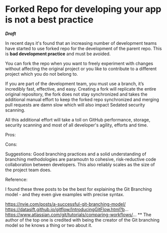 # Forked Repo for developing your app is not a best practice

***Draft***

In recent days it's found that an increasing number of development teams have started to use forked repo for the development of the parent repo. 
This is **bad development practice** and must be avoided. 

You can fork the repo when you want to freely experiment with changes without affecting the original project or you like to contribute to a different project which you do not belong to. 

If you are part of the development team, you must use a branch, it’s incredibly fast, effective, and easy. Creating a fork will replicate the entire original repository, the fork does not stay synchronized and takes the additional manual effort to keep the forked repo synchronized and merging pull requests are damn slow which will also impact Sedated security scanning. 

All this additional effort will take a toll on GitHub performance, storage, security scanning and most of all developer's agility, efforts and time. 

Pros: 


Cons:

Suggestions:
Good branching practices and a solid understanding of branching methodologies are paramoutn to cohesive, risk-reductive code collaboration between developers. This also reliably scales as the size of the project team does. 

Reference:

I found these three posts to be the best for explaining the Git Branching model - and they even give examples with precise syntax.

https://nvie.com/posts/a-successful-git-branching-model/
https://datasift.github.io/gitflow/IntroducingGitFlow.html?b...
https://www.atlassian.com/git/tutorials/comparing-workflows/...
** The author of the top one is credited with being the creator of the Git branching model so he knows a thing or two about it.
